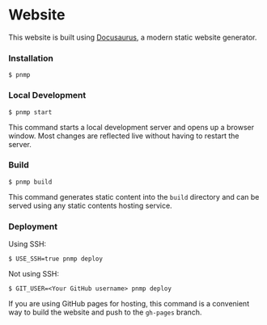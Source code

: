# Website

This website is built using [Docusaurus](https://docusaurus.io/), a modern static website generator.

### Installation

```
$ pnmp
```

### Local Development

```
$ pnmp start
```

This command starts a local development server and opens up a browser window. Most changes are reflected live without having to restart the server.

### Build

```
$ pnmp build
```

This command generates static content into the `build` directory and can be served using any static contents hosting service.

### Deployment

Using SSH:

```
$ USE_SSH=true pnmp deploy
```

Not using SSH:

```
$ GIT_USER=<Your GitHub username> pnmp deploy
```

If you are using GitHub pages for hosting, this command is a convenient way to build the website and push to the `gh-pages` branch.
